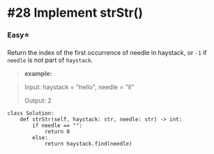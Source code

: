 # \#28 Implement strStr\(\)

### Easy:star:

 Return the index of the first occurrence of needle in haystack, or `-1` if `needle` is not part of `haystack`.

> **example:**

> Input: haystack = "hello", needle = "ll"
>
> Output: 2

```text
class Solution:
    def strStr(self, haystack: str, needle: str) -> int:
        if needle == "":
            return 0
        else:
            return haystack.find(needle)
```

